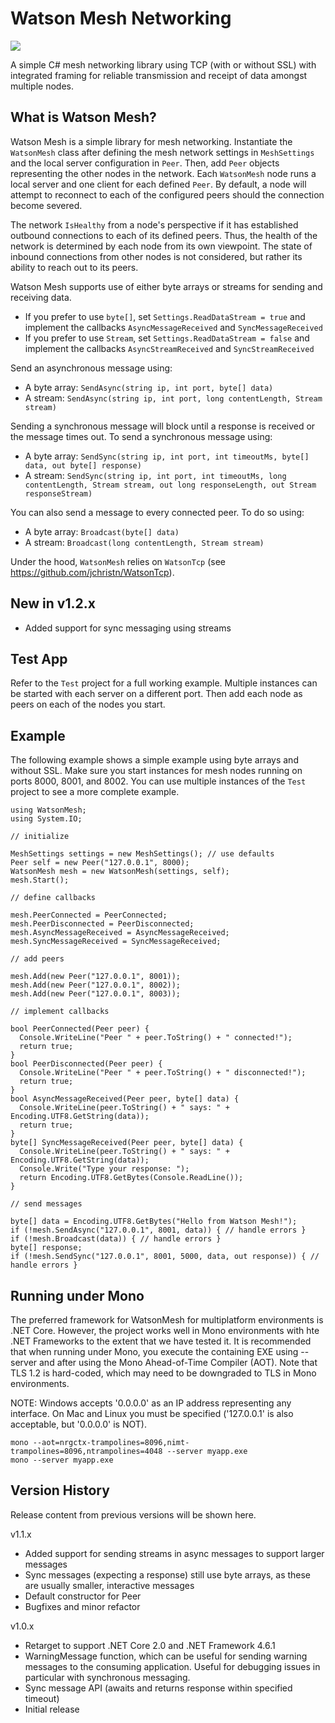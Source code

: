 # Watson Mesh Networking

[![][nuget-img]][nuget]

[nuget]:     https://www.nuget.org/packages/WatsonMesh/
[nuget-img]: https://badge.fury.io/nu/Object.svg

A simple C# mesh networking library using TCP (with or without SSL) with integrated framing for reliable transmission and receipt of data amongst multiple nodes.

## What is Watson Mesh?

Watson Mesh is a simple library for mesh networking.  Instantiate the ```WatsonMesh``` class after defining the mesh network settings in ```MeshSettings``` and the local server configuration in ```Peer```.  Then, add ```Peer``` objects representing the other nodes in the network.  Each ```WatsonMesh``` node runs a local server and one client for each defined ```Peer```.  By default, a node will attempt to reconnect to each of the configured peers should the connection become severed.  

The network ```IsHealthy``` from a node's perspective if it has established outbound connections to each of its defined peers.  Thus, the health of the network is determined by each node from its own viewpoint.  The state of inbound connections from other nodes is not considered, but rather its ability to reach out to its peers.

Watson Mesh supports use of either byte arrays or streams for sending and receiving data.

- If you prefer to use ```byte[]```, set ```Settings.ReadDataStream = true``` and implement the callbacks ```AsyncMessageReceived``` and ```SyncMessageReceived```
- If you prefer to use ```Stream```, set ```Settings.ReadDataStream = false``` and implement the callbacks ```AsyncStreamReceived``` and ```SyncStreamReceived```

Send an asynchronous message using:

- A byte array: ```SendAsync(string ip, int port, byte[] data)```
- A stream: ```SendAsync(string ip, int port, long contentLength, Stream stream)```

Sending a synchronous message will block until a response is received or the message times out.  To send a synchronous message using:

- A byte array: ```SendSync(string ip, int port, int timeoutMs, byte[] data, out byte[] response)```
- A stream: ```SendSync(string ip, int port, int timeoutMs, long contentLength, Stream stream, out long responseLength, out Stream responseStream)```

You can also send a message to every connected peer.  To do so using:

- A byte array: ```Broadcast(byte[] data)```
- A stream: ```Broadcast(long contentLength, Stream stream)```

Under the hood, ```WatsonMesh``` relies on ```WatsonTcp``` (see https://github.com/jchristn/WatsonTcp).

## New in v1.2.x

- Added support for sync messaging using streams

## Test App

Refer to the ```Test``` project for a full working example.  Multiple instances can be started with each server on a different port.  Then add each node as peers on each of the nodes you start.

## Example

The following example shows a simple example using byte arrays and without SSL.  Make sure you start instances for mesh nodes running on ports 8000, 8001, and 8002.  You can use multiple instances of the ```Test``` project to see a more complete example. 

```
using WatsonMesh;
using System.IO;

// initialize

MeshSettings settings = new MeshSettings(); // use defaults
Peer self = new Peer("127.0.0.1", 8000);
WatsonMesh mesh = new WatsonMesh(settings, self);
mesh.Start();

// define callbacks

mesh.PeerConnected = PeerConnected;
mesh.PeerDisconnected = PeerDisconnected;
mesh.AsyncMessageReceived = AsyncMessageReceived;
mesh.SyncMessageReceived = SyncMessageReceived;

// add peers 

mesh.Add(new Peer("127.0.0.1", 8001));
mesh.Add(new Peer("127.0.0.1", 8002));
mesh.Add(new Peer("127.0.0.1", 8003));

// implement callbacks

bool PeerConnected(Peer peer) {
  Console.WriteLine("Peer " + peer.ToString() + " connected!");
  return true;
}
bool PeerDisconnected(Peer peer) {
  Console.WriteLine("Peer " + peer.ToString() + " disconnected!");
  return true;
}
bool AsyncMessageReceived(Peer peer, byte[] data) {
  Console.WriteLine(peer.ToString() + " says: " + Encoding.UTF8.GetString(data));
  return true;
}
byte[] SyncMessageReceived(Peer peer, byte[] data) {
  Console.WriteLine(peer.ToString() + " says: " + Encoding.UTF8.GetString(data));
  Console.Write("Type your response: ");
  return Encoding.UTF8.GetBytes(Console.ReadLine());
}

// send messages

byte[] data = Encoding.UTF8.GetBytes("Hello from Watson Mesh!");
if (!mesh.SendAsync("127.0.0.1", 8001, data)) { // handle errors }
if (!mesh.Broadcast(data)) { // handle errors }
byte[] response;
if (!mesh.SendSync("127.0.0.1", 8001, 5000, data, out response)) { // handle errors }
```

## Running under Mono

The preferred framework for WatsonMesh for multiplatform environments is .NET Core.  However, the project works well in Mono environments with hte .NET Frameworks to the extent that we have tested it. It is recommended that when running under Mono, you execute the containing EXE using --server and after using the Mono Ahead-of-Time Compiler (AOT).  Note that TLS 1.2 is hard-coded, which may need to be downgraded to TLS in Mono environments.

NOTE: Windows accepts '0.0.0.0' as an IP address representing any interface.  On Mac and Linux you must be specified ('127.0.0.1' is also acceptable, but '0.0.0.0' is NOT).
```
mono --aot=nrgctx-trampolines=8096,nimt-trampolines=8096,ntrampolines=4048 --server myapp.exe
mono --server myapp.exe
```
 
## Version History

Release content from previous versions will be shown here.

v1.1.x

- Added support for sending streams in async messages to support larger messages
- Sync messages (expecting a response) still use byte arrays, as these are usually smaller, interactive messages
- Default constructor for Peer
- Bugfixes and minor refactor

v1.0.x

- Retarget to support .NET Core 2.0 and .NET Framework 4.6.1
- WarningMessage function, which can be useful for sending warning messages to the consuming application.  Useful for debugging issues in particular with synchronous messaging.
- Sync message API (awaits and returns response within specified timeout)
- Initial release

